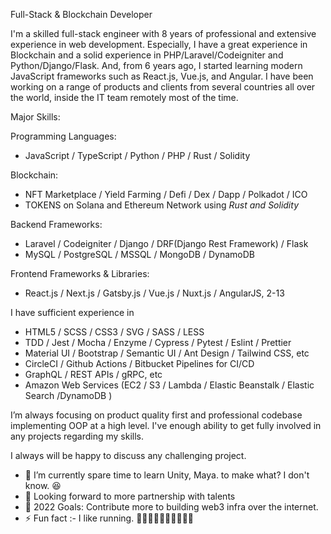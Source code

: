 Full-Stack & Blockchain Developer

I'm a skilled full-stack engineer with 8 years of professional and extensive experience in web development.
Especially, I have a great experience in Blockchain and a solid experience in PHP/Laravel/Codeigniter and Python/Django/Flask. 
And, from 6 years ago, I started learning modern JavaScript frameworks such as React.js, Vue.js, and Angular.
I have been working on a range of products and clients from several countries all over the world, inside the IT team remotely most of the time.

Major Skills:

Programming Languages:
- JavaScript / TypeScript  / Python / PHP / Rust / Solidity

Blockchain:
- NFT Marketplace / Yield Farming / Defi / Dex / Dapp / Polkadot / ICO
- TOKENS on Solana and Ethereum Network using *Rust and Solidity*

Backend Frameworks:
- Laravel / Codeigniter / Django / DRF(Django Rest Framework) / Flask
- MySQL / PostgreSQL / MSSQL / MongoDB / DynamoDB

Frontend Frameworks & Libraries:
- React.js / Next.js / Gatsby.js / Vue.js / Nuxt.js / AngularJS, 2-13

I have sufficient experience in
- HTML5 / SCSS / CSS3 / SVG / SASS / LESS
- TDD / Jest / Mocha / Enzyme / Cypress / Pytest / Eslint / Prettier
- Material UI / Bootstrap / Semantic UI / Ant Design / Tailwind CSS, etc
- CircleCI / Github Actions / Bitbucket Pipelines for CI/CD
- GraphQL / REST APIs / gRPC, etc
- Amazon Web Services (EC2 / S3 / Lambda / Elastic Beanstalk / Elastic Search /DynamoDB )

I’m always focusing on product quality first and professional codebase implementing OOP at a high level.
I've enough ability to get fully involved in any projects regarding my skills.

I always will be happy to discuss any challenging project.


<ul dir="auto">
<li><g-emoji class="g-emoji" alias="seedling" fallback-src="https://github.githubassets.com/images/icons/emoji/unicode/1f331.png">🌱</g-emoji> I’m currently spare time to learn Unity, Maya. to make what? I don't know. <g-emoji class="g-emoji" alias="laughing" fallback-src="https://github.githubassets.com/images/icons/emoji/unicode/1f606.png">😆</g-emoji></li>
<li><g-emoji class="g-emoji" alias="handshake" fallback-src="https://github.githubassets.com/images/icons/emoji/unicode/1f91d.png">🤝</g-emoji> Looking forward to more partnership with talents</li>
<li><g-emoji class="g-emoji" alias="goal_net" fallback-src="https://github.githubassets.com/images/icons/emoji/unicode/1f945.png">🥅</g-emoji> 2022 Goals: Contribute more to building web3 infra over the internet.</li>
<li><g-emoji class="g-emoji" alias="zap" fallback-src="https://github.githubassets.com/images/icons/emoji/unicode/26a1.png">⚡</g-emoji> Fun fact :- I like running. <g-emoji class="g-emoji" alias="running_man" fallback-src="https://github.githubassets.com/images/icons/emoji/unicode/1f3c3-2642.png">🏃&zwj;♂</g-emoji><g-emoji class="g-emoji" alias="walking_man" fallback-src="https://github.githubassets.com/images/icons/emoji/unicode/1f6b6-2642.png">🚶&zwj;♂️</g-emoji><g-emoji class="g-emoji" alias="running_man" fallback-src="https://github.githubassets.com/images/icons/emoji/unicode/1f3c3-2642.png">🏃&zwj;♂️</g-emoji><g-emoji class="g-emoji" alias="walking_man" fallback-src="https://github.githubassets.com/images/icons/emoji/unicode/1f6b6-2642.png">🚶&zwj;♂️</g-emoji><g-emoji class="g-emoji" alias="running_man" fallback-src="https://github.githubassets.com/images/icons/emoji/unicode/1f3c3-2642.png">🏃&zwj;♂️</g-emoji></li>
</ul>
